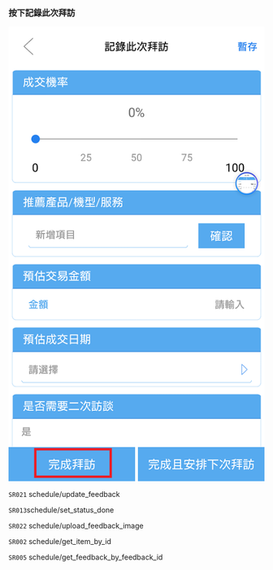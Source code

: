 ### 按下記錄此次拜訪

![](/圖/按下記錄此次拜訪.png)

`SR021` schedule/update\_feedback

`SR013`schedule/set\_status\_done

`SR022` schedule/upload\_feedback\_image

`SR002` schedule/get\_item\_by\_id

`SR005` schedule/get\_feedback\_by\_feedback\_id


